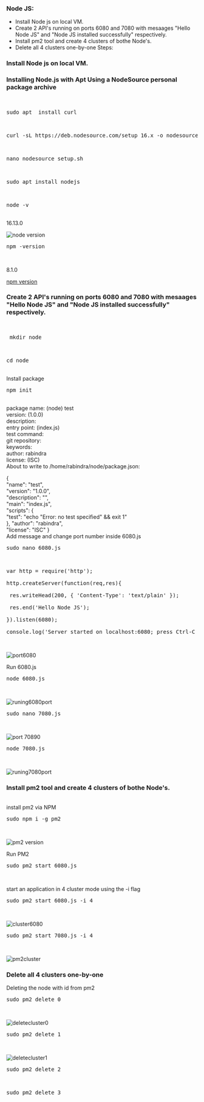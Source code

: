 ### Node JS:
 - Install Node js on local VM.
 - Create 2 API's running on ports 6080 and 7080 with mesaages "Hello Node JS" and "Node JS installed successfully" respectively.
 -  Install pm2 tool and create 4 clusters of bothe Node's.
 - Delete all 4 clusters one-by-one
 Steps:
 ### Install Node js on local VM.
 ### Installing Node.js with Apt Using a NodeSource personal package archive
 <br/>
 <pre>sudo apt  install curl</pre> <br/>
<pre>curl -sL https://deb.nodesource.com/setup_16.x -o nodesource_setup.sh</pre><br/>
<pre>nano nodesource_setup.sh</pre><br/>
<pre>sudo apt install nodejs</pre><br/>
<pre>node -v</pre><br/>
16.13.0<br/>

![node version](https://user-images.githubusercontent.com/53372486/141770536-b944f045-ae98-4fc4-ab0e-55307bb50703.png)
<br/>
<pre>npm -version</pre><br/>
8.1.0<br/>

[npm version](https://user-images.githubusercontent.com/53372486/141770544-6ca11dd0-4b84-41af-86de-8954aad8fc04.png)
<br/>
### Create 2 API's running on ports 6080 and 7080 with mesaages "Hello Node JS" and "Node JS installed successfully" respectively.
<br/>
    <pre> mkdir node</pre><br/>
<pre>cd node</pre><br/>
Install package<br/>
<pre>npm init</pre><br/>
package name: (node) test<br/>
version: (1.0.0) <br/>
description: <br/>
entry point: (index.js) <br/>
test command: <br/>
git repository: <br/>
keywords: <br/>
author: rabindra<br/>
license: (ISC) <br/>
About to write to /home/rabindra/node/package.json:<br/>

{<br/>
  "name": "test",<br/>
  "version": "1.0.0",<br/>
  "description": "",<br/>
  "main": "index.js",<br/>
  "scripts": {<br/>
    "test": "echo \"Error: no test specified\" && exit 1"<br/>
  },
  "author": "rabindra",<br/>
  "license": "ISC"
}<br/>
Add message and change port number inside 6080.js

<pre>sudo nano 6080.js</pre><br/>

<pre>var http = require('http');<br/>
http.createServer(function(req,res){<br/>
 res.writeHead(200, { 'Content-Type': 'text/plain' });<br/>
 res.end('Hello Node JS');<br/>
}).listen(6080);<br/>
console.log('Server started on localhost:6080; press Ctrl-C to terminate...!');</pre>
<br/>

![port6080](https://user-images.githubusercontent.com/53372486/141770599-30a839ce-b4ca-4b43-9a95-122ededdb060.png)<br/>

Run 6080.js<br/>
<pre>node 6080.js</pre><br/>

![runing6080port](https://user-images.githubusercontent.com/53372486/141770608-bd02a96a-b761-43fc-b8a3-f85bc537ba47.png)<br/>

<pre>sudo nano 7080.js</pre><br/>

![port 70890](https://user-images.githubusercontent.com/53372486/141770592-8bd5bb11-1014-44e3-ab99-308b441261ff.png)<br/>


<pre>node 7080.js</pre><br/>

![runing7080port](https://user-images.githubusercontent.com/53372486/141770633-23e14afd-7bf8-46eb-9bdb-aa59d9f86c3e.png)
<br/>

###  Install pm2 tool and create 4 clusters of bothe Node's.
<br/>
install pm2 via NPM<br/>
<pre>sudo npm i -g pm2</pre><br/>

![pm2 version](https://user-images.githubusercontent.com/53372486/141771215-c572115a-b441-4d1f-88fc-897f2dbdfa94.png)<br/>

Run PM2<br/>
<pre>sudo pm2 start 6080.js</pre><br/>
start an application in 4 cluster mode using the -i flag<br/>
<pre>sudo pm2 start 6080.js -i 4</pre><br/>

![cluster6080](https://user-images.githubusercontent.com/53372486/141771222-6a37ae51-6dc3-43cb-aeb8-c6552c12b1b5.png)<br/>
<pre>sudo pm2 start 7080.js -i 4</pre><br/>

![pm2cluster](https://user-images.githubusercontent.com/53372486/141771248-7ce6df3c-df8c-439d-ab1e-595137eccea9.png)
<br/>
### Delete all 4 clusters one-by-one<br/>
Deleting the node with id from pm2<br/>
<pre>sudo pm2 delete 0</pre><br/>

![deletecluster0](https://user-images.githubusercontent.com/53372486/141771257-80f6582b-6778-450f-b1bd-9db6d58d8b61.png)
<br/>
<pre>sudo pm2 delete 1</pre><br/>

![deletecluster1](https://user-images.githubusercontent.com/53372486/141771264-9d87fcdf-79ea-4fd7-8c39-fc963fd1462a.png)
<br/>
<pre>sudo pm2 delete 2</pre><br/>
<pre>sudo pm2 delete 3</pre><br/>
